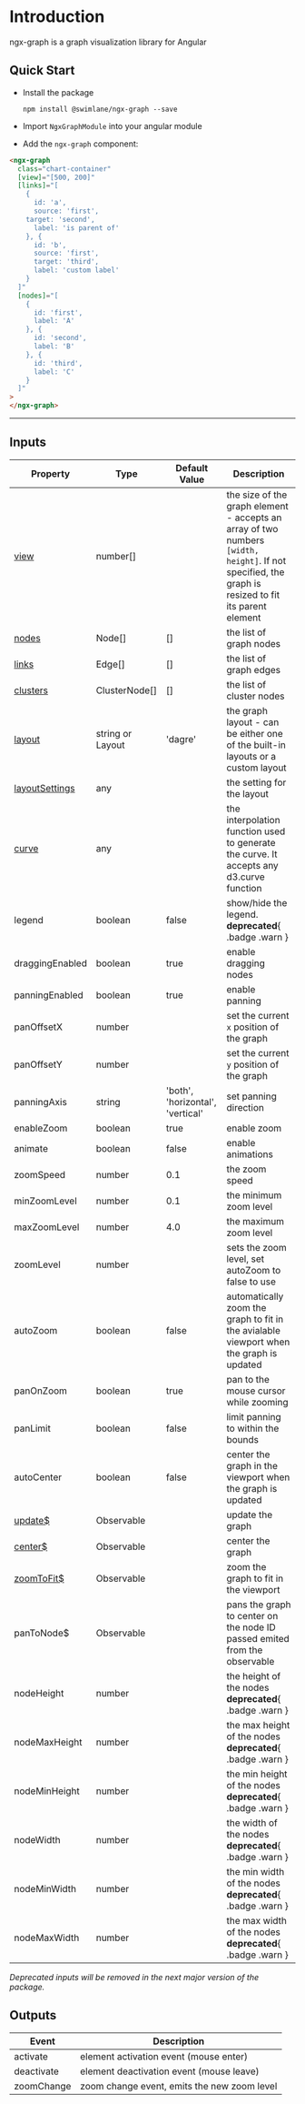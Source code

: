 # Introduction

ngx-graph is a graph visualization library for Angular

## Quick Start

- Install the package

  `npm install @swimlane/ngx-graph --save`

- Import `NgxGraphModule` into your angular module
- Add the `ngx-graph` component:

```html { playground }
<ngx-graph
  class="chart-container"
  [view]="[500, 200]"
  [links]="[
    {
      id: 'a',
      source: 'first',
    target: 'second',
      label: 'is parent of'
    }, {
      id: 'b',
      source: 'first',
      target: 'third',
      label: 'custom label'
    }
  ]"
  [nodes]="[
    {
      id: 'first',
      label: 'A'
    }, {
      id: 'second',
      label: 'B'
    }, {
      id: 'third',
      label: 'C'
    }
  ]"
>
</ngx-graph>
```

---

## Inputs

| Property                                                  | Type                | Default Value                    | Description                                                                                                                                         |
| --------------------------------------------------------- | ------------------- | -------------------------------- | --------------------------------------------------------------------------------------------------------------------------------------------------- |
| [view](/demos/interactive-demo#dimensions)                | number[]            |                                  | the size of the graph element - accepts an array of two numbers `[width, height]`. If not specified, the graph is resized to fit its parent element |
| [nodes](/data-format)                                     | Node[]              | []                               | the list of graph nodes                                                                                                                             |
| [links](/data-format)                                     | Edge[]              | []                               | the list of graph edges                                                                                                                             |
| [clusters](/data-format)                                  | ClusterNode[]       | []                               | the list of cluster nodes                                                                                                                           |
| [layout](/layouts)                                        | string or Layout    | 'dagre'                          | the graph layout - can be either one of the built-in layouts or a custom layout                                                                     |
| [layoutSettings](/layouts)                                | any                 |                                  | the setting for the layout                                                                                                                          |
| [curve](/demos/interactive-demo#line-curve-interpolation) | any                 |                                  | the interpolation function used to generate the curve. It accepts any d3.curve function                                                             |
| legend                                                    | boolean             | false                            | show/hide the legend. **deprecated**{ .badge .warn }                                                                                                |
| draggingEnabled                                           | boolean             | true                             | enable dragging nodes                                                                                                                               |
| panningEnabled                                            | boolean             | true                             | enable panning                                                                                                                                      |
| panOffsetX                                                | number              |                                  | set the current `x` position of the graph                                                                                                           |
| panOffsetY                                                | number              |                                  | set the current `y` position of the graph                                                                                                           |
| panningAxis                                               | string              | 'both', 'horizontal', 'vertical' | set panning direction                                                                                                                               |
| enableZoom                                                | boolean             | true                             | enable zoom                                                                                                                                         |
| animate                                                   | boolean             | false                            | enable animations                                                                                                                                   |
| zoomSpeed                                                 | number              | 0.1                              | the zoom speed                                                                                                                                      |
| minZoomLevel                                              | number              | 0.1                              | the minimum zoom level                                                                                                                              |
| maxZoomLevel                                              | number              | 4.0                              | the maximum zoom level                                                                                                                              |
| zoomLevel                                                 | number              |                                  | sets the zoom level, set autoZoom to false to use                                                                                                   |
| autoZoom                                                  | boolean             | false                            | automatically zoom the graph to fit in the avialable viewport when the graph is updated                                                             |
| panOnZoom                                                 | boolean             | true                             | pan to the mouse cursor while zooming                                                                                                               |
| panLimit                                                  | boolean             | false                            | limit panning to within the bounds                                                                                                                  |
| autoCenter                                                | boolean             | false                            | center the graph in the viewport when the graph is updated                                                                                          |
| [update\$](/demos/interactive-demo#triggering-update)     | Observable<boolean> |                                  | update the graph                                                                                                                                    |
| [center\$](/demos/interactive-demo#centering-the-graph)   | Observable<boolean> |                                  | center the graph                                                                                                                                    |
| [zoomToFit\$](/demos/interactive-demo#fit-to-view)        | Observable<boolean> |                                  | zoom the graph to fit in the viewport                                                                                                               |
| panToNode\$                                               | Observable<number>  |                                  | pans the graph to center on the node ID passed emited from the observable                                                                           |
| nodeHeight                                                | number              |                                  | the height of the nodes **deprecated**{ .badge .warn }                                                                                              |
| nodeMaxHeight                                             | number              |                                  | the max height of the nodes **deprecated**{ .badge .warn }                                                                                          |
| nodeMinHeight                                             | number              |                                  | the min height of the nodes **deprecated**{ .badge .warn }                                                                                          |
| nodeWidth                                                 | number              |                                  | the width of the nodes **deprecated**{ .badge .warn }                                                                                               |
| nodeMinWidth                                              | number              |                                  | the min width of the nodes **deprecated**{ .badge .warn }                                                                                           |
| nodeMaxWidth                                              | number              |                                  | the max width of the nodes **deprecated**{ .badge .warn }                                                                                           |

_Deprecated inputs will be removed in the next major version of the package._

## Outputs

| Event      | Description                                 |
| ---------- | ------------------------------------------- |
| activate   | element activation event (mouse enter)      |
| deactivate | element deactivation event (mouse leave)    |
| zoomChange | zoom change event, emits the new zoom level |

